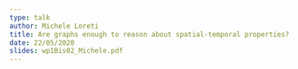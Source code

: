 ```yaml
---
type: talk
author: Michele Loreti
title: Are graphs enough to reason about spatial-temporal properties?
date: 22/05/2020
slides: wp1Bis02_Michele.pdf
---
```

